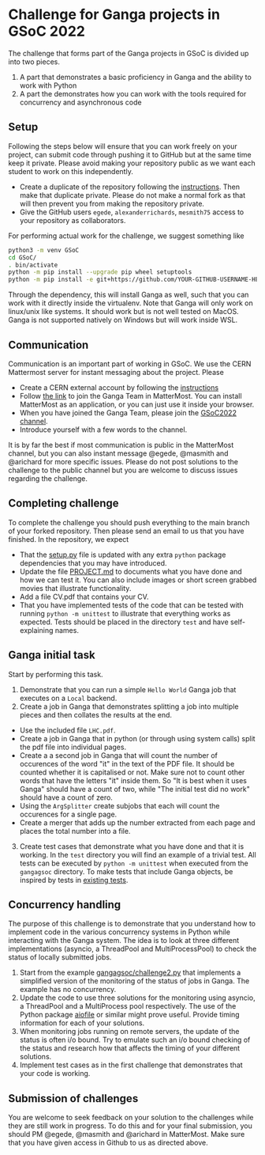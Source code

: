 # Challenge for Ganga projects in GSoC 2022

The challenge that forms part of the Ganga projects in GSoC is divided up into two pieces.

1) A part that demonstrates a basic proficiency in Ganga and the ability to work with Python
2) A part the demonstrates how you can work with the tools required for concurrency and asynchronous code

## Setup
Following the steps below will ensure that you can work freely on your project, can submit code through pushing it to GitHub but at the same time keep it private. Please avoid making your repository public as we want each student to work on this independently.

- Create a duplicate of the repository following the [instructions](https://help.github.com/en/github/creating-cloning-and-archiving-repositories/duplicating-a-repository). Then make that duplicate private. Please do not make a normal fork as that will then prevent you from making the repository private.
- Give the GitHub users `egede`, `alexanderrichards`, `mesmith75` access to your repository as collaborators.

For performing actual work for the challenge, we suggest something like

```bash
python3 -m venv GSoC
cd GSoC/
. bin/activate
python -m pip install --upgrade pip wheel setuptools
python -m pip install -e git+https://github.com/YOUR-GITHUB-USERNAME-HERE/GangaGSoC2022#egg=gangagsoc
```

Through the dependency, this will install Ganga as well, such that you can work with it directly inside the virtualenv. Note that Ganga will only work on linux/unix like systems. It should work but is not well tested on MacOS. Ganga is not supported natively on Windows but will work inside WSL.

## Communication

Communication is an important part of working in GSoC. We use the CERN Mattermost server for instant messaging about the project. Please
- Create a CERN external account by following the [instructions](https://account.cern.ch/account/externals/)
- Follow [the link](https://mattermost.web.cern.ch/signup_user_complete/?id=6t4p1zptyp8pdn6ptore9ex9hw) to
  join the Ganga Team in MatterMost. You can install MatterMost as an application, or you can just use it inside your browser.
- When you have joined the Ganga Team, please join the [GSoC2022 channel](https://mattermost.web.cern.ch/ganga/channels/gsoc2022).
- Introduce yourself with a few words to the channel.

It is by far the best if most communication is public in the MatterMost channel, but you can also instant message @egede, @masmith and @arichard for more specific issues. Please do not post solutions to the challenge to the public channel but you are welcome to discuss issues regarding the challenge.

## Completing challenge

To complete the challenge you should push everything to the main branch of your forked repository. Then please send an email to us that you have finished. In the repository, we expect
- That the [setup.py](setup.py) file is updated with any extra `python` package dependencies that you may have introduced.
- Update the file [PROJECT.md](PROJECT.md) to documents what you have done and how we can test it. You can also include images or short screen grabbed movies that illustrate functionality.
- Add a file CV.pdf that contains your CV.
- That you have implemented tests of the code that can be tested with running `python -m unittest` to illustrate that everything works as expected. Tests should be placed in the directory `test` and have self-explaining names.

## Ganga initial task

Start by performing this task.

1) Demonstrate that you can run a simple `Hello World` Ganga job that executes on a `Local` backend.
2) Create a job in Ganga that demonstrates splitting a job into multiple pieces and then collates the results at the end.
  - Use the included file `LHC.pdf`.
  - Create a job in Ganga that in python (or through using system calls) split the pdf file into individual pages. 
  - Create a a second job in Ganga that will count the number of occurences of the word "it" in the text of the PDF file. It should be counted whether it is capitalised or not. Make sure not to count other words that have the letters "it" inside them. So "It is best when it uses Ganga" should have a count of two, while "The initial test did no work" should have a count of zero.
  - Using the `ArgSplitter` create subjobs that each will count the occurences for a single page.
  - Create a merger that adds up the number extracted from each page and places the total number into a file.
 3) Create test cases that demonstrate what you have done and that it is working. In the `test` directory you will find an example of a trivial test. All tests can be executed by `python -m unittest` when executed from the `gangagsoc` directory. To make tests that include Ganga objects, be inspired by tests in [existing tests](https://github.com/ganga-devs/ganga/blob/develop/ganga/GangaCore/test/GPI/TestArgSplitter.py).

## Concurrency handling

The purpose of this challenge is to demonstrate that you understand how to implement code in the various concurrency systems in Python while interacting with the Ganga system. The idea is to look at three different implementations (asyncio, a ThreadPool and MultiProcessPool) to check the status of locally submitted jobs.

1) Start from the example [gangagsoc/challenge2.py](gangagsoc/challenge2.py) that implements a simplified version of the monitoring of the status of jobs in Ganga. The example has no concurrency.
2) Update the code to use three solutions for the monitoring using asyncio, a ThreadPool and a MultiProcess pool respectively. The use of the Python package [aiofile](https://pypi.org/project/aiofile/) or similar might prove useful. Provide timing information for each of your solutions.
3) When monitoring jobs running on remote servers, the update of the status is often i/o bound. Try to emulate such an i/o bound checking of the status and research how that affects the timing of your different solutions.
4) Implement test cases as in the first challenge that demonstrates that your code is working.

## Submission of challenges
You are welcome to seek feedback on your solution to the challenges while they are still work in progress. To do this and for your final submission, you should PM @egede, @masmith and @arichard in MatterMost. Make sure that you have given access in Github to us as directed above.
